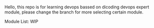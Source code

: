 Hello, this repo is for learning devops bassed on dicoding devops expert module, please change the branch for more selecting certain module.

Module List: WIP